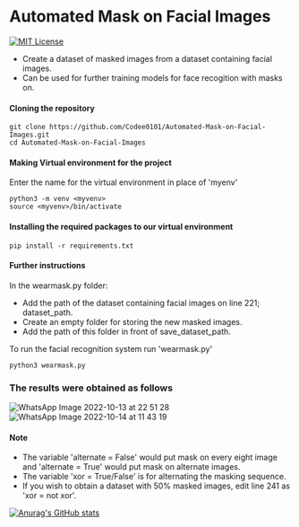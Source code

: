# Automated Mask on Facial Images


[![MIT License](https://img.shields.io/badge/License-MIT-green.svg)](https://choosealicense.com/licenses/mit/)

- Create a dataset of masked images from a dataset containing facial images.
- Can be used for further training models for face recogition with masks on.

#### Cloning the repository
``` 
git clone https://github.com/Codee0101/Automated-Mask-on-Facial-Images.git
cd Automated-Mask-on-Facial-Images
```
#### Making Virtual environment for the project

Enter the name for the virtual environment in place of 'myenv'
```
python3 -m venv <myvenv>
source <myvenv>/bin/activate
```
#### Installing the required packages to our virtual environment

```
pip install -r requirements.txt
```
#### Further instructions
In the wearmask.py folder:
- Add the path of the dataset containing facial images on line 221; dataset_path.
- Create an empty folder for storing the new masked images.
- Add the path of this folder in front of save_dataset_path.

To run the facial recognition system run 'wearmask.py'

```
python3 wearmask.py
```
### The results were obtained as follows

![WhatsApp Image 2022-10-13 at 22 51 28](https://user-images.githubusercontent.com/88647994/195776224-79f5db64-95e7-43ac-9c9b-5b1164d1c5c8.jpeg)
![WhatsApp Image 2022-10-14 at 11 43 19](https://user-images.githubusercontent.com/88647994/195776388-8bba082d-7db4-416e-a777-aa73774429fd.jpeg)


#### Note

- The variable 'alternate = False' would put mask on every eight image and 'alternate = True' would put mask on alternate images.
- The variable 'xor = True/False' is for alternating the masking sequence.
- If you wish to obtain a dataset with 50% masked images, edit line 241 as 'xor = not xor'.

[![Anurag's GitHub stats](https://github-readme-stats.vercel.app/api?username=Codee0101)](https://github.com/anuraghazra/github-readme-stats)
